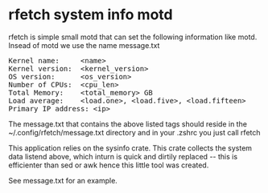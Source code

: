 # rfetch system info motd
rfetch is simple small motd that can set the following information like motd.
Insead of motd we use the name message.txt

<pre>
Kernel name:     &lt;name&gt; 
Kernel version:  &lt;kernel_version&gt;
OS version:      &lt;os_version&gt; 
Number of CPUs:  &lt;cpu_len&gt;
Total Memory:    &lt;total_memory&gt; GB
Load average:    &lt;load.one&gt;, &lt;load.five&gt;, &lt;load.fifteen&gt;
Primary IP address: &lt;ip&gt;
</pre>

The message.txt that contains the above listed tags should reside in the ~/.config/rfetch/message.txt directory
and in your .zshrc you just call rfetch

This application relies on the sysinfo crate. This crate collects the system data listend above, which inturn is quick and dirtily replaced -- this is efficienter than sed or awk hence this little tool was created.

See message.txt for an example.